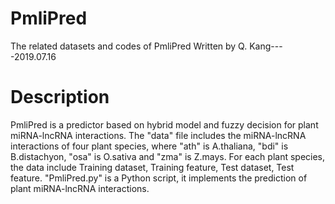 # PmliPred
The related datasets and codes of PmliPred
Written by Q. Kang----2019.07.16
# Description
PmliPred is a predictor based on hybrid model and fuzzy decision for plant miRNA-lncRNA interactions.
The "data" file includes the miRNA-lncRNA interactions of four plant species, where "ath" is A.thaliana, "bdi" is B.distachyon, "osa" is O.sativa and "zma" is Z.mays.
For each plant species, the data include Training dataset, Training feature, Test dataset, Test feature.
"PmliPred.py" is a Python script, it implements the prediction of plant miRNA-lncRNA interactions.
